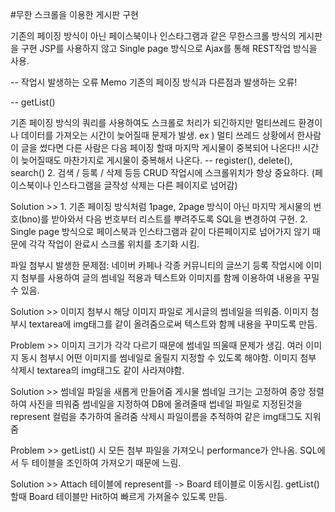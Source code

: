 #무한 스크롤을 이용한 게시판 구현

기존의 페이징 방식이 아닌 페이스북이나 인스타그램과 같은 무한스크롤 방식의 게시판을 구현 JSP를 사용하지 않고 Single page 방식으로 Ajax를 통해 REST작업 방식을 사용.

-- 작업시 발생하는 오류 Memo 기존의 페이징 방식과 다른점과 발생하는 오류!

-- getList()

기존 페이징 방식의 쿼리를 사용하여도 스크롤로 처리가 되긴하지만 멀티쓰레드 환경이나 데이터를 가져오는 시간이 늦어질때 문제가 발생. ex ) 멀티 쓰레드 상황에서 한사람이 글을 썼다면 다른 사람은 다음 페이징 할때 마지막 게시물이 중복되어 나온다!! 시간이 늦어질때도 마찬가지로 게시물이 중복해서 나온다.
-- register(), delete(), search() 2. 검색 / 등록 / 삭제 등등 CRUD 작업시에 스크롤위치가 항상 중요하다. (페이스북이나 인스타그램을 글작성 삭제는 다른 페이지로 넘어감)

Solution >> 1. 기존 페이징 방식처럼 1page, 2page 방식이 아닌 마지막 게시물의 번호(bno)를 받아와서 다음 번호부터 리스트를 뿌려주도록 SQL을 변경하여 구현. 2. Single page 방식으로 페이스북과 인스타그램과 같이 다른페이지로 넘어가지 않기 때문에 각각 작업이 완료시 스크롤 위치를 초기화 시킴.

파일 첨부시 발생한 문제점: 네이버 카페나 각종 커뮤니티의 글쓰기 등록 작업시에 이미지 첨부를 사용하여 글의 썸네일 적용과 텍스트와 이미지를 함께 이용하여 내용을 꾸밀 수 있음.

Solution >> 이미지 첨부시 해당 이미지 파일로 게시글의 썸네일을 띄워줌. 이미지 첨부시 textarea에 img태그를 같이 올려줌으로써 텍스트와 함께 내용을 꾸미도록 만듬.

Problem >> 이미지 크기가 각각 다르기 때문에 썸네일 띄울때 문제가 생김. 여러 이미지 동시 첨부시 어떤 이미지를 썸네일로 올릴지 지정할 수 있도록 해야함. 이미지 첨부 삭제시 textarea의 img태그도 같이 사라져야함.

Solution >> 썸네일 파일을 새롭게 만들어줌 게시물 썸네일 크기는 고정하여 중앙 정렬하여 사진을 띄워줌 썸네일을 지정하여 DB에 올려줄때 썹네일 파일로 지정된것을 represent 컬럼을 추가하여 올려줌 삭제시 파일이름을 추적하여 같은 img태그도 지워줌

Problem >> getList() 시 모든 첨부 파일을 가져오니 performance가 안나옴. SQL에서 두 테이블을 조인하여 가져오기 때문에 느림.

Solution >> Attach 테이블에 represent를 -> Board 테이블로 이동시킴. getList() 할때 Board 테이블만 Hit하여 빠르게 가져올수 있도록 만듬.
